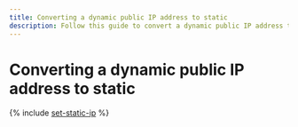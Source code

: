 ```yaml
---
title: Converting a dynamic public IP address to static
description: Follow this guide to convert a dynamic public IP address to static.
---
```


# Converting a dynamic public IP address to static

{% include [set-static-ip](../../_includes/vpc/set-static-ip.md) %}
